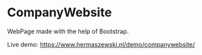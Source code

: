 # CompanyWebsite

WebPage made with the help of Bootstrap.

Live demo:
https://www.hermaszewski.nl/demo/companywebsite/
